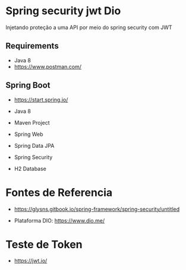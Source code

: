 # Spring security jwt Dio
 Injetando proteção a uma API por meio do spring security com JWT 
 
## Requirements

- Java 8
- https://www.postman.com/

## Spring Boot

- https://start.spring.io/

- Java 8

- Maven Project

- Spring Web

- Spring Data JPA

- Spring Security

- H2 Database


# Fontes de Referencia 
- https://glysns.gitbook.io/spring-framework/spring-security/untitled

- Plataforma DIO: https://www.dio.me/

# Teste de Token 
- https://jwt.io/
